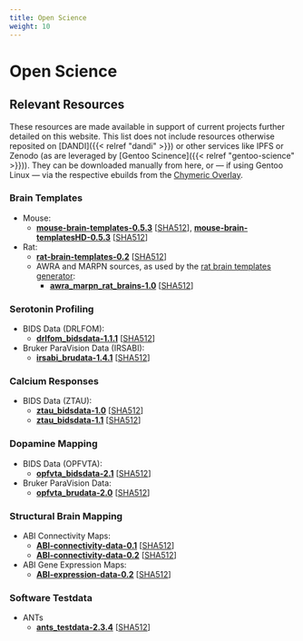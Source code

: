 ```yaml
---
title: Open Science
weight: 10
---
```


# Open Science

## Relevant Resources

These resources are made available in support of current projects further detailed on this website.
This list does not include resources otherwise reposited on [DANDI]({{< relref "dandi" >}}) or other services like IPFS or Zenodo (as are leveraged by [Gentoo Scinence]({{< relref "gentoo-science" >}})).
They can be downloaded manually from here, or — if using Gentoo Linux — via the respective ebuilds from the [Chymeric Overlay](https://github.com/TheChymera/overlay).

### Brain Templates

* Mouse:
    * **[mouse-brain-templates-0.5.3](http://resources.chymera.eu/distfiles/mouse-brain-templates-0.5.3.tar.xz)** \[[SHA512](http://resources.chymera.eu/distfiles/mouse-brain-templates-0.5.3.sha512)\], **[mouse-brain-templatesHD-0.5.3](http://resources.chymera.eu/distfiles/mouse-brain-templatesHD-0.5.3.tar.xz)** \[[SHA512](http://resources.chymera.eu/distfiles/mouse-brain-templatesHD-0.5.3.sha512)\]
* Rat:
    * **[rat-brain-templates-0.2](http://resources.chymera.eu/distfiles/rat-brain-templates-0.2.tar.xz)** \[[SHA512](http://resources.chymera.eu/distfiles/rat-brain-templates-0.2.sha512)\]
    * AWRA and MARPN sources, as used by the [rat brain templates generator](https://gitlab.com/FOS-FMI/rat-brain-templates_generator):
        * **[awra_marpn_rat_brains-1.0](http://resources.chymera.eu/distfiles/awra_marpn_rat_brains-1.0.tar.xz)** \[[SHA512](http://resources.chymera.eu/distfiles/awra_marpn_rat_brains-1.0.sha512)\]


### Serotonin Profiling

* BIDS Data (DRLFOM):
    * **[drlfom_bidsdata-1.1.1](http://resources.chymera.eu/distfiles/drlfom_bidsdata-1.1.1.tar.xz)** \[[SHA512](http://resources.chymera.eu/distfiles/drlfom_bidsdata-1.1.1.sha512)\]
* Bruker ParaVision Data (IRSABI):
    * **[irsabi_brudata-1.4.1](http://resources.chymera.eu/distfiles/irsabi_brudata-1.4.1.tar.xz)** \[[SHA512](http://resources.chymera.eu/distfiles/irsabi_brudata-1.4.1.sha512)\]

### Calcium Responses

* BIDS Data (ZTAU):
    * **[ztau_bidsdata-1.0](http://resources.chymera.eu/distfiles/ztau_bidsdata-1.0.tar.xz)** \[[SHA512](http://resources.chymera.eu/distfiles/ztau_bidsdata-1.0.sha512)\]
    * **[ztau_bidsdata-1.1](http://resources.chymera.eu/distfiles/ztau_bidsdata-1.1.tar.xz)** \[[SHA512](http://resources.chymera.eu/distfiles/ztau_bidsdata-1.1.sha512)\]

### Dopamine Mapping

* BIDS Data (OPFVTA):
    * **[opfvta_bidsdata-2.1](http://resources.chymera.eu/distfiles/opfvta_bidsdata-2.1.tar.xz)** \[[SHA512](http://resources.chymera.eu/distfiles/opfvta_bidsdata-2.1.sha512)\]
* Bruker ParaVision Data:
    * **[opfvta_brudata-2.0](http://resources.chymera.eu/distfiles/opfvta_brudata-2.0.tar.xz)** \[[SHA512](http://resources.chymera.eu/distfiles/opfvta_brudata-2.0.sha512)\]

### Structural Brain Mapping

* ABI Connectivity Maps:
    * **[ABI-connectivity-data-0.1](http://resources.chymera.eu/distfiles/ABI-connectivity-data-0.1.tar.xz)** \[[SHA512](http://resources.chymera.eu/distfiles/ABI-connectivity-data-0.1.sha512)\]
    * **[ABI-connectivity-data-0.2](http://resources.chymera.eu/distfiles/ABI-connectivity-data-0.2.tar.xz)** \[[SHA512](http://resources.chymera.eu/distfiles/ABI-connectivity-data-0.2.sha512)\]
* ABI Gene Expression Maps:
    * **[ABI-expression-data-0.2](http://resources.chymera.eu/distfiles/ABI-expression-data-0.2.tar.xz)** \[[SHA512](http://resources.chymera.eu/distfiles/ABI-expression-data-0.2.sha512)\]

### Software Testdata

* ANTs
    * **[ants_testdata-2.3.4](http://resources.chymera.eu/distfiles/ants_testdata-2.3.4.tar.xz)** \[[SHA512](http://resources.chymera.eu/distfiles/ants_testdata-2.3.4.sha512)\]
